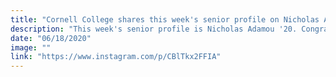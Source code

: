 ```yaml
---
title: "Cornell College shares this week's senior profile on Nicholas Adamou"
description: "This week's senior profile is Nicholas Adamou '20. Congrats on your many accomplishments, Nicholas!"
date: "06/18/2020"
image: ""
link: "https://www.instagram.com/p/CBlTkx2FFIA"
---
```

